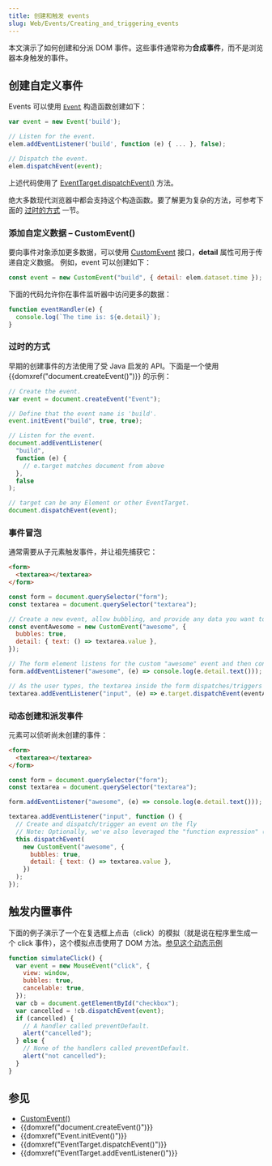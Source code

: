 ```yaml
---
title: 创建和触发 events
slug: Web/Events/Creating_and_triggering_events
---
```


本文演示了如何创建和分派 DOM 事件。这些事件通常称为**合成事件**，而不是浏览器本身触发的事件。

## 创建自定义事件

Events 可以使用 [`Event`](/zh-CN/docs/Web/API/Event) 构造函数创建如下：

```js
var event = new Event('build');

// Listen for the event.
elem.addEventListener('build', function (e) { ... }, false);

// Dispatch the event.
elem.dispatchEvent(event);
```

上述代码使用了 [EventTarget.dispatchEvent()](/zh-CN/docs/Web/API/EventTarget/dispatchEvent) 方法。

绝大多数现代浏览器中都会支持这个构造函数。要了解更为复杂的方法，可参考下面的 [过时的方式](#过时的方式) 一节。

### 添加自定义数据 – CustomEvent()

要向事件对象添加更多数据，可以使用 [CustomEvent](/zh-CN/docs/Web/API/CustomEvent) 接口，**detail** 属性可用于传递自定义数据。
例如，event 可以创建如下：

```js
const event = new CustomEvent("build", { detail: elem.dataset.time });
```

下面的代码允许你在事件监听器中访问更多的数据：

```js
function eventHandler(e) {
  console.log(`The time is: ${e.detail}`);
}
```

### 过时的方式

早期的创建事件的方法使用了受 Java 启发的 API。下面是一个使用 {{domxref("document.createEvent()")}} 的示例：

```js
// Create the event.
var event = document.createEvent("Event");

// Define that the event name is 'build'.
event.initEvent("build", true, true);

// Listen for the event.
document.addEventListener(
  "build",
  function (e) {
    // e.target matches document from above
  },
  false
);

// target can be any Element or other EventTarget.
document.dispatchEvent(event);
```

### 事件冒泡

通常需要从子元素触发事件，并让祖先捕获它：

```html
<form>
  <textarea></textarea>
</form>
```

```js
const form = document.querySelector("form");
const textarea = document.querySelector("textarea");

// Create a new event, allow bubbling, and provide any data you want to pass to the "details" property
const eventAwesome = new CustomEvent("awesome", {
  bubbles: true,
  detail: { text: () => textarea.value },
});

// The form element listens for the custom "awesome" event and then consoles the output of the passed text() method
form.addEventListener("awesome", (e) => console.log(e.detail.text()));

// As the user types, the textarea inside the form dispatches/triggers the event to fire, and uses itself as the starting point
textarea.addEventListener("input", (e) => e.target.dispatchEvent(eventAwesome));
```

### 动态创建和派发事件

元素可以侦听尚未创建的事件：

```html
<form>
  <textarea></textarea>
</form>
```

```js
const form = document.querySelector("form");
const textarea = document.querySelector("textarea");

form.addEventListener("awesome", (e) => console.log(e.detail.text()));

textarea.addEventListener("input", function () {
  // Create and dispatch/trigger an event on the fly
  // Note: Optionally, we've also leveraged the "function expression" (instead of the "arrow function expression") so "this" will represent the element
  this.dispatchEvent(
    new CustomEvent("awesome", {
      bubbles: true,
      detail: { text: () => textarea.value },
    })
  );
});
```

## 触发内置事件

下面的例子演示了一个在复选框上点击（click）的模拟（就是说在程序里生成一个 click 事件），这个模拟点击使用了 DOM 方法。[参见这个动态示例](/samples/domref/dispatchEvent.html)

```js
function simulateClick() {
  var event = new MouseEvent("click", {
    view: window,
    bubbles: true,
    cancelable: true,
  });
  var cb = document.getElementById("checkbox");
  var cancelled = !cb.dispatchEvent(event);
  if (cancelled) {
    // A handler called preventDefault.
    alert("cancelled");
  } else {
    // None of the handlers called preventDefault.
    alert("not cancelled");
  }
}
```

## 参见

- [CustomEvent()](/zh-CN/docs/Web/API/CustomEvent/CustomEvent)
- {{domxref("document.createEvent()")}}
- {{domxref("Event.initEvent()")}}
- {{domxref("EventTarget.dispatchEvent()")}}
- {{domxref("EventTarget.addEventListener()")}}
